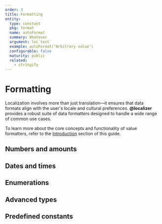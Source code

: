 ```yaml
---
order: 3
title: Formatting
entity:
  type: constant
  pkg: format
  name: autoFormat
  summary: Whatever
  argument: loc`test`
  example: autoFormat("Arbitrary value")
  configurable: false
  maturity: public
  related:
    - stringify
---
```


# Formatting

Localization involves more than just translation—it ensures that data formats align with the user's locale and cultural preferences. **@localizer** provides a robust suite of data formatters designed to handle a wide range of common use cases.

To learn more about the core concepts and functionality of value formatters, refer to the [Introduction](./introduction.md) section of this guide.

## Numbers and amounts

<Entities type="number" />

## Dates and times

<Entities type="date" />

## Enumerations

<Entities type="string" />

## Advanced types

<Entities type="other" />

## Predefined constants

<Entities type="constant" />
